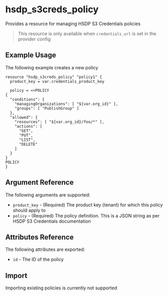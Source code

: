 # hsdp_s3creds_policy

Provides a resource for managing HSDP S3 Credentials policies

> This resource is only available when `credentials_url` is set in the provider config

## Example Usage

The following example creates a new policy

```hcl
resource "hsdp_s3creds_policy" "policy1" {
  product_key = var.credentials_product_key

  policy = <<POLICY
{
  "conditions": {
    "managingOrganizations": [ "${var.org_id}" ],
    "groups": [ "PublishGroup" ]
  },
  "allowed": {
    "resources": [ "${var.org_id}/foo/*" ],
    "actions": [
      "GET",
      "PUT",
      "LIST",
      "DELETE"
    ]
  }
}
POLICY
}
```

## Argument Reference

The following arguments are supported:

* `product_key` - (Required) The product key (tenant) for which this
   policy should apply to
* `policy` - (Required) The policy definition. This is a JSON string as per
   HSDP S3 Credentials documentation

## Attributes Reference

The following attributes are exported:

* `id` - The ID of the policy

## Import

Importing existing policies is currently not supported
